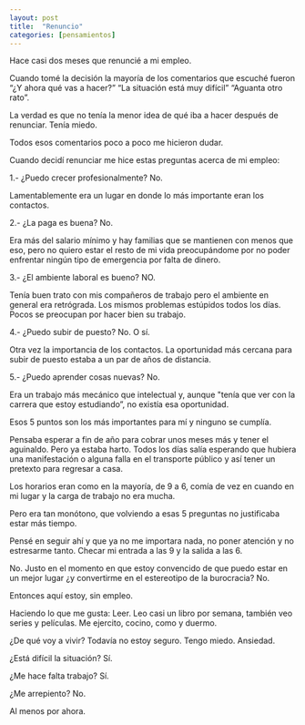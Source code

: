 ```yaml
---
layout: post
title:  "Renuncio"
categories: [pensamientos]
---
```


Hace casi dos meses que renuncié a mi empleo.

Cuando tomé la decisión la mayoría de los comentarios que escuché fueron “¿Y ahora qué vas a hacer?” “La situación está muy difícil” “Aguanta otro rato”.

La verdad es que no tenía la menor idea de qué iba a hacer después de renunciar. Tenía miedo.

Todos esos comentarios poco a poco me hicieron dudar.

Cuando decidí renunciar me hice estas preguntas acerca de mi empleo:

1.- ¿Puedo crecer profesionalmente?
No. 

Lamentablemente era un lugar en donde lo más importante eran los contactos.

2.- ¿La paga es buena?
No.

Era más del salario mínimo y hay familias que se mantienen con menos que eso, pero no quiero estar el resto de mi vida preocupándome por no poder enfrentar ningún tipo de emergencia por falta de dinero.

3.- ¿El ambiente laboral es bueno?
NO.

Tenía buen trato con mis compañeros de trabajo pero el ambiente en general era retrógrada. Los mismos problemas estúpidos todos los días. Pocos se preocupan por hacer bien su trabajo.

4.- ¿Puedo subir de puesto?
No. O sí.

Otra vez la importancia de los contactos. La oportunidad más cercana para subir de puesto estaba a un par de años de distancia.

5.- ¿Puedo aprender cosas nuevas?
No.

Era un trabajo más mecánico que intelectual y, aunque \"tenía que ver con la carrera que estoy estudiando”, no existía esa oportunidad.

Esos 5 puntos son los más importantes para mí y ninguno se cumplía.

Pensaba esperar a fin de año para cobrar unos meses más y tener el aguinaldo. Pero ya estaba harto. Todos los días salía esperando que hubiera una manifestación o alguna falla en el transporte público y así tener un pretexto para regresar a casa.

Los horarios eran como en la mayoría, de 9 a 6, comía de vez en cuando en mi lugar y la carga de trabajo no era mucha.

Pero era tan monótono, que volviendo a esas 5 preguntas no justificaba estar más tiempo.

Pensé en seguir ahí y que ya no me importara nada, no poner atención y no estresarme tanto. Checar mi entrada a las 9 y la salida a las 6.

No. Justo en el momento en que estoy convencido de que puedo estar en un mejor lugar ¿y convertirme en el estereotipo de la burocracia? No.

Entonces aquí estoy, sin empleo.

Haciendo lo que me gusta: Leer. Leo casi un libro por semana, también veo series y películas. Me ejercito, cocino, como y duermo.

¿De qué voy a vivir? Todavía no estoy seguro. Tengo miedo. Ansiedad.

¿Está difícil la situación? Sí.

¿Me hace falta trabajo? Sí.

¿Me arrepiento? No.

Al menos por ahora.